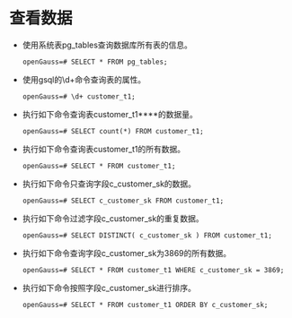 # 查看数据<a name="ZH-CN_TOPIC_0289900707"></a>

-   使用系统表pg\_tables查询数据库所有表的信息。

    ```
    openGauss=# SELECT * FROM pg_tables;
    ```

-   使用gsql的\\d+命令查询表的属性。

    ```
    openGauss=# \d+ customer_t1;
    ```

-   执行如下命令查询表customer\_t1****的数据量。

    ```
    openGauss=# SELECT count(*) FROM customer_t1;
    ```

-   执行如下命令查询表customer\_t1的所有数据。

    ```
    openGauss=# SELECT * FROM customer_t1;
    ```

-   执行如下命令只查询字段c\_customer\_sk的数据。

    ```
    openGauss=# SELECT c_customer_sk FROM customer_t1;
    ```

-   执行如下命令过滤字段c\_customer\_sk的重复数据。

    ```
    openGauss=# SELECT DISTINCT( c_customer_sk ) FROM customer_t1;
    ```

-   执行如下命令查询字段c\_customer\_sk为3869的所有数据。

    ```
    openGauss=# SELECT * FROM customer_t1 WHERE c_customer_sk = 3869;
    ```

-   执行如下命令按照字段c\_customer\_sk进行排序。

    ```
    openGauss=# SELECT * FROM customer_t1 ORDER BY c_customer_sk;
    ```


